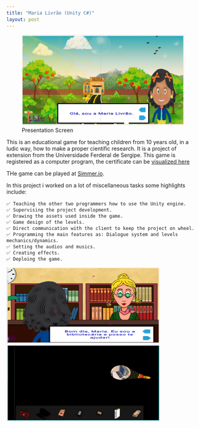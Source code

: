 ```yaml
---
title: "Maria Livrão (Unity C#)"
layout: post
---
```


<figure>
    <img src="/assets/fontawesome/maria01.png"
         alt="maria livrao presentation screen">
    <figcaption>Presentation Screen</figcaption>
</figure>

This is an educational game for teaching children from 10 years old, in a ludic way, how to make a proper cientific research.
It is a project of extension from the Universidade Ferderal de Sergipe. This game is registered as a computer program, the certificate can be [visualized here](https://github.com/CaiporaGames/caiporagames.github.io/blob/master/assets/fontawesome/certificado.pdf)

THe game can be played at [Simmer.io](https://simmer.io/@Maria_Livrao/trilhou).

In this project i worked on a lot of miscellaneous tasks some highlights include:

    ✅ Teaching the other two programmers how to use the Unity engine.
    ✅ Supervising the project development.
    ✅ Drawing the assets used inside the game.
    ✅ Game design of the levels.
    ✅ Direct communication with the client to keep the project on wheel.
    ✅ Programming the main features as: Dialogue system and levels mechanics/dynamics.
    ✅ Setting the audios and musics.
    ✅ Creating effects.
    ✅ Deploing the game.
    

<div class="row">
  <div class="column">
    <img src="/assets/fontawesome/maria02.png" width="400" height="200">
  </div>
  <div class="column">
    <img src="/assets/fontawesome/maria03.png" width="400" height="200">
  </div>  
</div>
